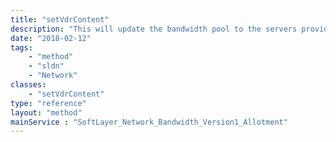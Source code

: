 ```yaml
---
title: "setVdrContent"
description: "This will update the bandwidth pool to the servers provided.  Servers currently in the bandwidth pool not provided on update will be removed. Servers provided on update not currently in the bandwidth pool will be added. If all servers are removed, this removes the bandwidth pool on completion. "
date: "2018-02-12"
tags:
    - "method"
    - "sldn"
    - "Network"
classes:
    - "setVdrContent"
type: "reference"
layout: "method"
mainService : "SoftLayer_Network_Bandwidth_Version1_Allotment"
---
```

